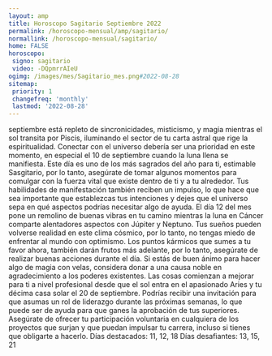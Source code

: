 ```yaml
---
layout: amp
title: Horoscopo Sagitario Septiembre 2022 
permalink: /horoscopo-mensual/amp/sagitario/
normallink: /horoscopo-mensual/sagitario/
home: FALSE
horoscopo:
 signo: sagitario
 video: -DQpmrrAIeU
ogimg: /images/mes/Sagitario_mes.png#2022-08-28
sitemap:
 priority: 1
 changefreq: 'monthly'
 lastmod: '2022-08-28'
---
```



septiembre está repleto de sincronicidades, misticismo, y magia mientras el sol transita por Piscis, iluminando el sector de tu carta astral que rige la espiritualidad. Conectar con el universo debería ser una prioridad en este momento, en especial el 10 de septiembre cuando la luna llena se manifiesta. Este día es uno de los más sagrados del año para ti, estimable Sasgitario, por lo tanto, asegúrate de tomar algunos momentos para comulgar con la fuerza vital que existe dentro de ti y a tu alrededor. Tus habilidades de manifestación también reciben un impulso, lo que hace que sea importante que establezcas tus intenciones y dejes que el universo sepa en qué aspectos podrías necesitar algo de ayuda.
El día 12 del mes pone un remolino de buenas vibras en tu camino mientras la luna en Cáncer comparte alentadores aspectos con Júpiter y Neptuno. Tus sueños pueden volverse realidad en este clima cósmico, por lo tanto, no tengas miedo de enfrentar al mundo con optimismo. Los puntos kármicos que sumes a tu favor ahora, también darán frutos más adelante, por lo tanto, asegúrate de realizar buenas acciones durante el día. Si estás de buen ánimo para hacer algo de magia con velas, considera donar a una causa noble en agradecimiento a los poderes existentes.
Las cosas comienzan a mejorar para ti a nivel profesional desde que el sol entra en el apasionado Aries y tu décima casa solar el 20 de septiembre. Podrías recibir una invitación para que asumas un rol de liderazgo durante las próximas semanas, lo que puede ser de ayuda para que ganes la aprobación de tus superiores. Asegúrate de ofrecer tu participación voluntaria en cualquiera de los proyectos que surjan y que puedan impulsar tu carrera, incluso si tienes que obligarte a hacerlo.
Días destacados: 11, 12, 18
Días desafiantes: 13, 15, 21